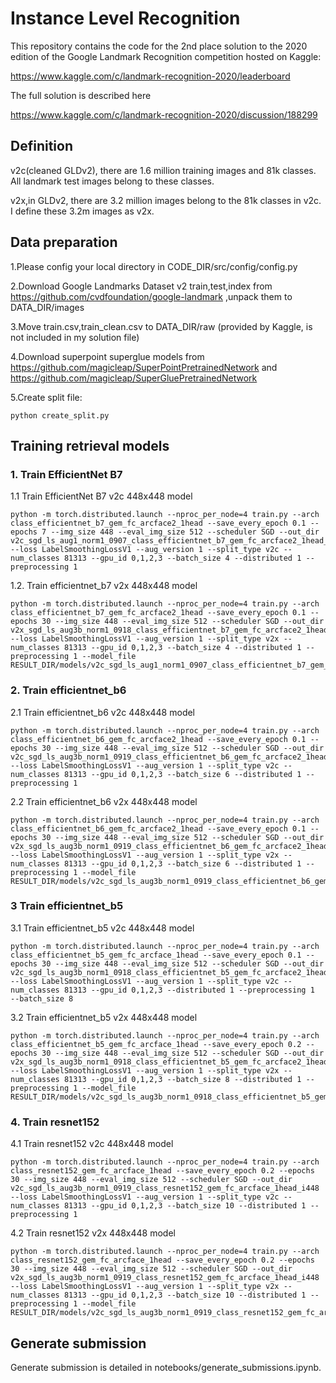 # Instance Level Recognition

This repository contains the code for the 2nd place solution to the 2020 edition of the Google Landmark Recognition competition hosted on Kaggle: 

https://www.kaggle.com/c/landmark-recognition-2020/leaderboard

The full solution is described here

https://www.kaggle.com/c/landmark-recognition-2020/discussion/188299

## Definition
v2c(cleaned GLDv2), there are 1.6 million training images and 81k classes. All landmark test images belong to these classes.

v2x,in GLDv2, there are 3.2 million images belong to the 81k classes in v2c. I define these 3.2m images as v2x.

## Data preparation
1.Please config your local directory in CODE_DIR/src/config/config.py

2.Download Google Landmarks Dataset v2 train,test,index from https://github.com/cvdfoundation/google-landmark ,unpack them to DATA_DIR/images

3.Move train.csv,train_clean.csv to DATA_DIR/raw (provided by Kaggle, is not included in my solution file)

4.Download superpoint superglue models from https://github.com/magicleap/SuperPointPretrainedNetwork and https://github.com/magicleap/SuperGluePretrainedNetwork

5.Create split file:
```
python create_split.py
```

## Training retrieval models
### 1. Train EfficientNet B7

1.1 Train EfficientNet B7 v2c 448x448 model
```
python -m torch.distributed.launch --nproc_per_node=4 train.py --arch class_efficientnet_b7_gem_fc_arcface2_1head --save_every_epoch 0.1 --epochs 7 --img_size 448 --eval_img_size 512 --scheduler SGD --out_dir v2c_sgd_ls_aug1_norm1_0907_class_efficientnet_b7_gem_fc_arcface2_1head_i448 --loss LabelSmoothingLossV1 --aug_version 1 --split_type v2c --num_classes 81313 --gpu_id 0,1,2,3 --batch_size 4 --distributed 1 --preprocessing 1
```

1.2. Train efficientnet_b7 v2x 448x448 model
```
python -m torch.distributed.launch --nproc_per_node=4 train.py --arch class_efficientnet_b7_gem_fc_arcface2_1head --save_every_epoch 0.1 --epochs 30 --img_size 448 --eval_img_size 512 --scheduler SGD --out_dir v2x_sgd_ls_aug3b_norm1_0918_class_efficientnet_b7_gem_fc_arcface2_1head_i448 --loss LabelSmoothingLossV1 --aug_version 1 --split_type v2x --num_classes 81313 --gpu_id 0,1,2,3 --batch_size 4 --distributed 1 --preprocessing 1 --model_file RESULT_DIR/models/v2c_sgd_ls_aug1_norm1_0907_class_efficientnet_b7_gem_fc_arcface2_1head_i448/6.70.pth
```

### 2. Train efficientnet_b6 

2.1 Train efficientnet_b6 v2c 448x448 model
```
python -m torch.distributed.launch --nproc_per_node=4 train.py --arch class_efficientnet_b6_gem_fc_arcface2_1head --save_every_epoch 0.1 --epochs 30 --img_size 448 --eval_img_size 512 --scheduler SGD --out_dir v2c_sgd_ls_aug3b_norm1_0919_class_efficientnet_b6_gem_fc_arcface2_1head_i448 --loss LabelSmoothingLossV1 --aug_version 1 --split_type v2c --num_classes 81313 --gpu_id 0,1,2,3 --batch_size 6 --distributed 1 --preprocessing 1
```

2.2 Train efficientnet_b6 v2x 448x448 model
```
python -m torch.distributed.launch --nproc_per_node=4 train.py --arch class_efficientnet_b6_gem_fc_arcface2_1head --save_every_epoch 0.1 --epochs 30 --img_size 448 --eval_img_size 512 --scheduler SGD --out_dir v2x_sgd_ls_aug3b_norm1_0919_class_efficientnet_b6_gem_fc_arcface2_1head_i448 --loss LabelSmoothingLossV1 --aug_version 1 --split_type v2x --num_classes 81313 --gpu_id 0,1,2,3 --batch_size 6 --distributed 1 --preprocessing 1 --model_file RESULT_DIR/models/v2c_sgd_ls_aug3b_norm1_0919_class_efficientnet_b6_gem_fc_arcface2_1head_i448/6.00.pth
```

### 3 Train efficientnet_b5

3.1 Train efficientnet_b5 v2c 448x448 model
```
python -m torch.distributed.launch --nproc_per_node=4 train.py --arch class_efficientnet_b5_gem_fc_arcface_1head --save_every_epoch 0.1 --epochs 30 --img_size 448 --eval_img_size 512 --scheduler SGD --out_dir v2c_sgd_ls_aug3b_norm1_0918_class_efficientnet_b5_gem_fc_arcface2_1head_i448 --loss LabelSmoothingLossV1 --aug_version 1 --split_type v2c --num_classes 81313 --gpu_id 0,1,2,3 --distributed 1 --preprocessing 1  --batch_size 8
```

3.2 Train efficientnet_b5 v2x 448x448 model
```
python -m torch.distributed.launch --nproc_per_node=4 train.py --arch class_efficientnet_b5_gem_fc_arcface_1head --save_every_epoch 0.2 --epochs 30 --img_size 448 --eval_img_size 512 --scheduler SGD --out_dir v2x_sgd_ls_aug3b_norm1_0918_class_efficientnet_b5_gem_fc_arcface2_1head_i448 --loss LabelSmoothingLossV1 --aug_version 1 --split_type v2x --num_classes 81313 --gpu_id 0,1,2,3 --batch_size 8 --distributed 1 --preprocessing 1 --model_file RESULT_DIR/models/v2c_sgd_ls_aug3b_norm1_0918_class_efficientnet_b5_gem_fc_arcface2_1head_i448/8.20.pth
```

### 4. Train resnet152

4.1 Train resnet152 v2c 448x448 model
```
python -m torch.distributed.launch --nproc_per_node=4 train.py --arch class_resnet152_gem_fc_arcface_1head --save_every_epoch 0.2 --epochs 30 --img_size 448 --eval_img_size 512 --scheduler SGD --out_dir v2c_sgd_ls_aug3b_norm1_0919_class_resnet152_gem_fc_arcface_1head_i448 --loss LabelSmoothingLossV1 --aug_version 1 --split_type v2c --num_classes 81313 --gpu_id 0,1,2,3 --batch_size 10 --distributed 1 --preprocessing 1
```

4.2 Train resnet152 v2x 448x448 model
```
python -m torch.distributed.launch --nproc_per_node=4 train.py --arch class_resnet152_gem_fc_arcface_1head --save_every_epoch 0.2 --epochs 30 --img_size 448 --eval_img_size 512 --scheduler SGD --out_dir v2x_sgd_ls_aug3b_norm1_0919_class_resnet152_gem_fc_arcface_1head_i448 --loss LabelSmoothingLossV1 --aug_version 1 --split_type v2x --num_classes 81313 --gpu_id 0,1,2,3 --batch_size 10 --distributed 1 --preprocessing 1 --model_file RESULT_DIR/models/v2c_sgd_ls_aug3b_norm1_0919_class_resnet152_gem_fc_arcface_1head_i448/7.40.pth
```

## Generate submission
Generate submission is detailed in notebooks/generate_submissions.ipynb.